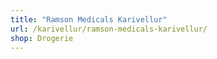 ```yaml
---
title: "Ramson Medicals Karivellur"
url: /karivellur/ramson-medicals-karivellur/
shop: Drogerie
---
```

